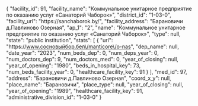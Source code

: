 {
    "facility_id": 91,
    "facility_name": "Коммунальное унитарное предприятие по оказанию услуг «Санаторий Чаборок»",
    "district_id": "1-03-0",
    "facility_url": "https:\/\/sanchaborok.by\/",
    "facility_address": "Барановичи д.Павлиново Озерная",
    "ap_1": "2",
    "name": "Коммунальное унитарное предприятие по оказанию услуг «Санаторий Чаборок»",
    "type": null,
    "state": "public institution",
    "stats": [
        {
            "url": "https:\/\/www.сосновыйбор.бел\/manticore\/o-nas",
            "dep_name": null,
            "date_year": "2023",
            "num_beds_dep": 0,
            "num_deps_year": 0,
            "num_doctors_dep": 9,
            "num_doctors_med": 0,
            "year_of_closing": null,
            "year_of_opening": "1980",
            "beds_in_hospital_key": 73,
            "num_beds_facility_year": 0,
            "healthcare_facility_key": 91
        }
    ],
    "med_id": 97,
    "address": "Барановичи д.Павлиново Озерная",
    "coord_x_y": null,
    "place_name": "Барановичи",
    "place_type": null,
    "year_of_closing": null,
    "year_of_opening": "1989",
    "healthcare_facility_key": 91,
    "administrative_division_id": "1-03-0"
}